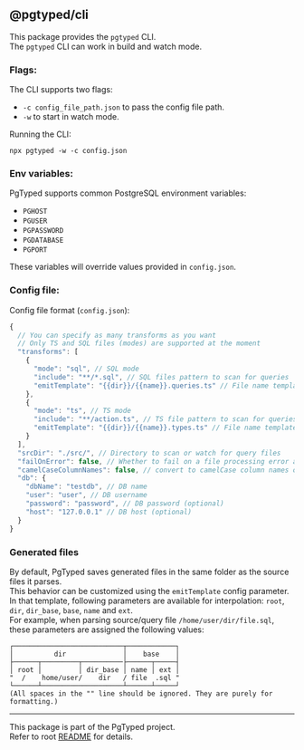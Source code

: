 ## @pgtyped/cli

This package provides the `pgtyped` CLI.  
The `pgtyped` CLI can work in build and watch mode.

### Flags:

The CLI supports two flags:

- `-c config_file_path.json` to pass the config file path.
- `-w` to start in watch mode.

Running the CLI:

```
npx pgtyped -w -c config.json
```

### Env variables:

PgTyped supports common PostgreSQL environment variables:

- `PGHOST`
- `PGUSER`
- `PGPASSWORD`
- `PGDATABASE`
- `PGPORT`

These variables will override values provided in `config.json`.

### Config file:

Config file format (`config.json`):

```js
{
  // You can specify as many transforms as you want
  // Only TS and SQL files (modes) are supported at the moment
  "transforms": [
    {
      "mode": "sql", // SQL mode
      "include": "**/*.sql", // SQL files pattern to scan for queries
      "emitTemplate": "{{dir}}/{{name}}.queries.ts" // File name template to save generated files
    },
    {
      "mode": "ts", // TS mode
      "include": "**/action.ts", // TS file pattern to scan for queries
      "emitTemplate": "{{dir}}/{{name}}.types.ts" // File name template to save generated files
    }
  ],
  "srcDir": "./src/", // Directory to scan or watch for query files
  "failOnError": false, // Whether to fail on a file processing error and abort generation (can be omitted - default is false)
  "camelCaseColumnNames": false, // convert to camelCase column names of result interface
  "db": {
    "dbName": "testdb", // DB name
    "user": "user", // DB username
    "password": "password", // DB password (optional)
    "host": "127.0.0.1" // DB host (optional)
  }
}
```

### Generated files

By default, PgTyped saves generated files in the same folder as the source files it parses.  
This behavior can be customized using the `emitTemplate` config parameter.  
In that template, following parameters are available for interpolation: `root`, `dir`, `dir_base`, `base`, `name` and `ext`.  
For example, when parsing source/query file `/home/user/dir/file.sql`, these parameters are assigned the following values:

```
┌───────────────────────────┬────────────┐
│          dir              │    base    │
├──────┬─────────┬──────────├──────┬─────┤
│ root │         │ dir_base │ name │ ext │
"  /    home/user/    dir   / file  .sql "
└──────┴────────────────────┴──────┴─────┘
(All spaces in the "" line should be ignored. They are purely for formatting.)
```

---

This package is part of the PgTyped project.  
Refer to root [README](https://github.com/adelsz/pgtyped) for details.
